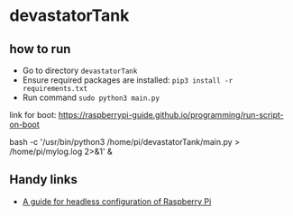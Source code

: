 # devastatorTank

## how to run
- Go to directory `devastatorTank`
- Ensure required packages are installed: `pip3 install -r requirements.txt`
- Run command `sudo python3 main.py`

link for boot:
https://raspberrypi-guide.github.io/programming/run-script-on-boot


bash -c '/usr/bin/python3 /home/pi/devastatorTank/main.py > /home/pi/mylog.log 2>&1' &

## Handy links
- [A guide for headless configuration of Raspberry Pi](https://www.tomshardware.com/reviews/raspberry-pi-headless-setup-how-to,6028.html)
